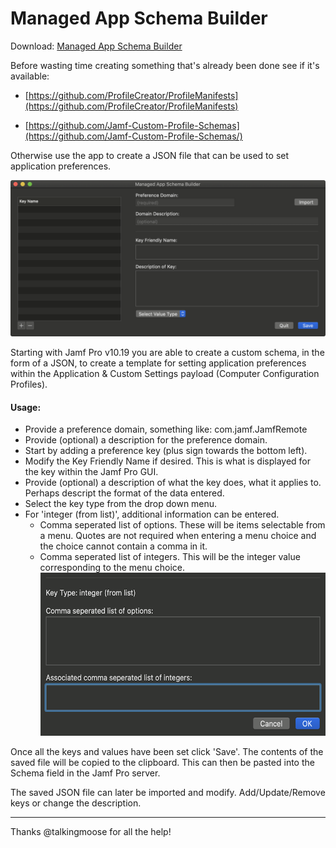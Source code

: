 # Managed App Schema Builder
Download: [Managed App Schema Builder](https://github.com/BIG-RAT/Managed-App-Schema-Builder/releases/download/current/Managed.App.Schema.Builder.zip)

Before wasting time creating something that's already been done see if it's available:

* [https://github.com/ProfileCreator/ProfileManifests](https://github.com/ProfileCreator/ProfileManifests)

* [https://github.com/Jamf-Custom-Profile-Schemas](https://github.com/Jamf-Custom-Profile-Schemas/)





Otherwise use the app to create a JSON file that can be used to set application preferences.

![alt text](./images/App.png "Managed App Schema Builder")

Starting with Jamf Pro v10.19 you are able to create a custom schema, in the form of a JSON, to create a template for setting application preferences within the Application & Custom Settings payload (Computer Configuration Profiles).


#### Usage:
* Provide a preference domain, something like: com.jamf.JamfRemote
* Provide (optional) a description for the preference domain.
* Start by adding a preference key (plus sign towards the bottom left).
* Modify the Key Friendly Name if desired.  This is what is displayed for the key within the Jamf Pro GUI.
* Provide (optional) a description of what the key does, what it applies to.  Perhaps descript the format of the data entered.
* Select the key type from the drop down menu.
* For 'integer (from list)', additional information can be entered.
	* Comma seperated list of options.  These will be items selectable from a menu. Quotes are not required when entering a menu choice and the choice cannot contain a comma in it.
	* Comma seperated list of integers.  This will be the integer value corresponding to the menu choice.
		<img src="./images/integerFromList.png" alt="integer (from list)" width="512" height="261">


Once all the keys and values have been set click 'Save'.  The contents of the saved file will be copied to the clipboard.  This can then be pasted into the Schema field in the Jamf Pro server.

The saved JSON file can later be imported and modify.  Add/Update/Remove keys or change the description.
___

Thanks @talkingmoose for all the help!
